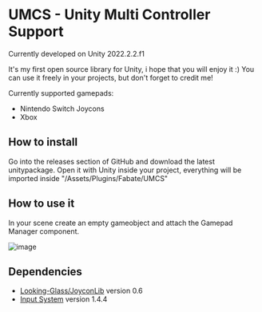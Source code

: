 # UMCS - Unity Multi Controller Support
Currently developed on Unity 2022.2.2.f1

It's my first open source library for Unity, i hope that you will enjoy it :)
You can use it freely in your projects, but don't forget to credit me!

Currently supported gamepads:
- Nintendo Switch Joycons
- Xbox

## How to install
Go into the releases section of GitHub and download the latest unitypackage. Open it with Unity inside your project, everything will be imported inside "/Assets/Plugins/Fabate/UMCS"

## How to use it
In your scene create an empty gameobject and attach the Gamepad Manager component.

![image](https://user-images.githubusercontent.com/24304905/232223140-c55e4a8e-e4d4-4e13-91ee-569df3cded65.png)

## Dependencies
- [Looking-Glass/JoyconLib](https://github.com/Looking-Glass/JoyconLib) version 0.6
- [Input System](https://docs.unity3d.com/Packages/com.unity.inputsystem@1.4/manual/index.html) version 1.4.4
